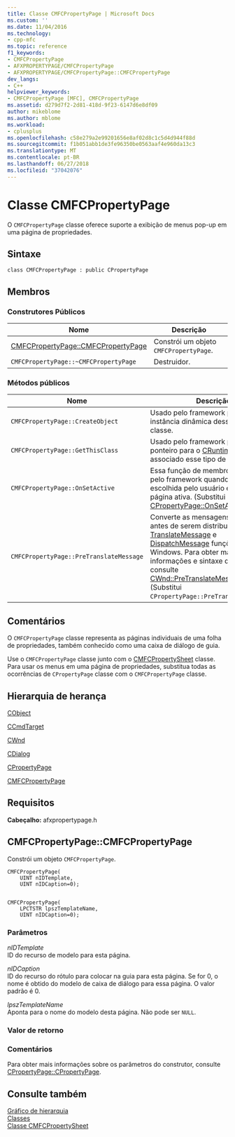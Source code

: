 ```yaml
---
title: Classe CMFCPropertyPage | Microsoft Docs
ms.custom: ''
ms.date: 11/04/2016
ms.technology:
- cpp-mfc
ms.topic: reference
f1_keywords:
- CMFCPropertyPage
- AFXPROPERTYPAGE/CMFCPropertyPage
- AFXPROPERTYPAGE/CMFCPropertyPage::CMFCPropertyPage
dev_langs:
- C++
helpviewer_keywords:
- CMFCPropertyPage [MFC], CMFCPropertyPage
ms.assetid: d279d7f2-2d81-418d-9f23-6147d6e8df09
author: mikeblome
ms.author: mblome
ms.workload:
- cplusplus
ms.openlocfilehash: c58e279a2e99201656e8af02d8c1c5d4d944f88d
ms.sourcegitcommit: f1b051abb1de3fe96350be0563aaf4e960da13c3
ms.translationtype: MT
ms.contentlocale: pt-BR
ms.lasthandoff: 06/27/2018
ms.locfileid: "37042076"
---
```

# <a name="cmfcpropertypage-class"></a>Classe CMFCPropertyPage
O `CMFCPropertyPage` classe oferece suporte a exibição de menus pop-up em uma página de propriedades.  
  
## <a name="syntax"></a>Sintaxe  
  
```  
class CMFCPropertyPage : public CPropertyPage  
```  
  
## <a name="members"></a>Membros  
  
### <a name="public-constructors"></a>Construtores Públicos  
  
|Nome|Descrição|  
|----------|-----------------|  
|[CMFCPropertyPage::CMFCPropertyPage](#cmfcpropertypage)|Constrói um objeto `CMFCPropertyPage`.|  
|`CMFCPropertyPage::~CMFCPropertyPage`|Destruidor.|  
  
### <a name="public-methods"></a>Métodos públicos  
  
|Nome|Descrição|  
|----------|-----------------|  
|`CMFCPropertyPage::CreateObject`|Usado pelo framework para criar uma instância dinâmica desse tipo de classe.|  
|`CMFCPropertyPage::GetThisClass`|Usado pelo framework para obter um ponteiro para o [CRuntimeClass](../../mfc/reference/cruntimeclass-structure.md) objeto associado esse tipo de classe.|  
|`CMFCPropertyPage::OnSetActive`|Essa função de membro é chamada pelo framework quando a página é escolhida pelo usuário e torna-se a página ativa. (Substitui [CPropertyPage::OnSetActive](../../mfc/reference/cpropertypage-class.md#onsetactive).)|  
|`CMFCPropertyPage::PreTranslateMessage`|Converte as mensagens de janela antes de serem distribuídos para o [TranslateMessage](http://msdn.microsoft.com/library/windows/desktop/ms644955) e [DispatchMessage](http://msdn.microsoft.com/library/windows/desktop/ms644934) funções do Windows. Para obter mais informações e sintaxe de método, consulte [CWnd::PreTranslateMessage](../../mfc/reference/cwnd-class.md#pretranslatemessage). (Substitui `CPropertyPage::PreTranslateMessage`.)|  
  
## <a name="remarks"></a>Comentários  
 O `CMFCPropertyPage` classe representa as páginas individuais de uma folha de propriedades, também conhecido como uma caixa de diálogo de guia.  
  
 Use o `CMFCPropertyPage` classe junto com o [CMFCPropertySheet](../../mfc/reference/cmfcpropertysheet-class.md) classe. Para usar os menus em uma página de propriedades, substitua todas as ocorrências de `CPropertyPage` classe com o `CMFCPropertyPage` classe.  
  
## <a name="inheritance-hierarchy"></a>Hierarquia de herança  
 [CObject](../../mfc/reference/cobject-class.md)  
  
 [CCmdTarget](../../mfc/reference/ccmdtarget-class.md)  
  
 [CWnd](../../mfc/reference/cwnd-class.md)  
  
 [CDialog](../../mfc/reference/cdialog-class.md)  
  
 [CPropertyPage](../../mfc/reference/cpropertypage-class.md)  
  
 [CMFCPropertyPage](../../mfc/reference/cmfcpropertypage-class.md)  
  
## <a name="requirements"></a>Requisitos  
 **Cabeçalho:** afxpropertypage.h  
  
##  <a name="cmfcpropertypage"></a>  CMFCPropertyPage::CMFCPropertyPage  
 Constrói um objeto `CMFCPropertyPage`.  
  
```  
CMFCPropertyPage(
    UINT nIDTemplate,  
    UINT nIDCaption=0);

 
CMFCPropertyPage(
    LPCTSTR lpszTemplateName,  
    UINT nIDCaption=0);
```  
  
### <a name="parameters"></a>Parâmetros  
 *nIDTemplate*  
 ID do recurso de modelo para esta página.  
  
 *nIDCaption*  
 ID do recurso do rótulo para colocar na guia para esta página. Se for 0, o nome é obtido do modelo de caixa de diálogo para essa página. O valor padrão é 0.  
  
 *lpszTemplateName*  
 Aponta para o nome do modelo desta página. Não pode ser `NULL`.  
  
### <a name="return-value"></a>Valor de retorno  
  
### <a name="remarks"></a>Comentários  
 Para obter mais informações sobre os parâmetros do construtor, consulte [CPropertyPage::CPropertyPage](../../mfc/reference/cpropertypage-class.md#cpropertypage).  
  
## <a name="see-also"></a>Consulte também  
 [Gráfico de hierarquia](../../mfc/hierarchy-chart.md)   
 [Classes](../../mfc/reference/mfc-classes.md)   
 [Classe CMFCPropertySheet](../../mfc/reference/cmfcpropertysheet-class.md)
